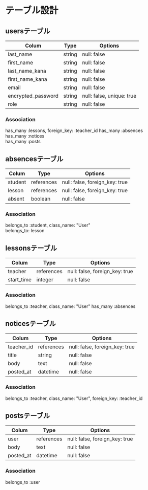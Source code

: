 
# テーブル設計

## usersテーブル

| Colum              | Type   | Options                   |
|--------------------|--------|---------------------------|
| last_name          | string | null: false               |
| first_name         | string | null: false               |
| last_name_kana     | string | null: false               |
| first_name_kana    | string | null: false               |
| email              | string | null: false               |
| encrypted_password | string | null: false, unique: true |
| role               | string | null: false               |

### Association

has_many :lessons, foreign_key: :teacher_id
has_many :absences  
has_many :notices  
has_many :posts

## absencesテーブル

| Colum        | Type        | Options                        |
|--------------|-------------|--------------------------------|
| student      | references  | null: false, foreign_key: true |
| lesson       | references  | null: false, foreign_key: true |
| absent       | boolean     | null: false                    |

### Association

belongs_to :student, class_name: "User"  
belongs_to: lesson

## lessonsテーブル

| Colum      | Type       | Options                        |
|------------|------------|--------------------------------|
| teacher    | references | null: false, foreign_key: true |
| start_time | integer    | null: false                    |

### Association

belongs_to :teacher, class_name: "User"
has_many :absences

## noticesテーブル

| Colum        | Type       | Options                        |
|--------------|------------|--------------------------------|
| teacher_id   | references | null: false, foreign_key: true |
| title        | string     | null: false                    |
| body         | text       | null: false                    |
| posted_at    | datetime   | null: false                    |

### Association

belongs_to :teacher, class_name: "User", foreign_key: :teacher_id  

## postsテーブル

| Colum     | Type       | Options                        |
|-----------|------------|--------------------------------|
| user      | references | null: false, foreign_key: true |
| body      | text       | null: false                    |
| posted_at | datetime   | null: false                    |

### Association

belongs_to :user
